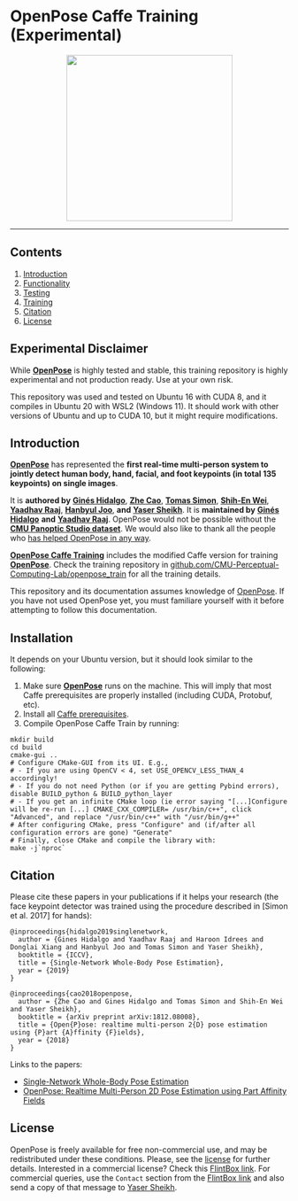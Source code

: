 # OpenPose Caffe Training (Experimental)

<div align="center">
    <img src=".github/Logo_main_black.png", width="300">
</div>

-----------------



## Contents
1. [Introduction](#introduction)
2. [Functionality](#functionality)
3. [Testing](#testing)
4. [Training](#training)
5. [Citation](#citation)
6. [License](#license)



## Experimental Disclaimer
While [**OpenPose**](https://github.com/CMU-Perceptual-Computing-Lab/openpose) is highly tested and stable, this training repository is highly experimental and not production ready. Use at your own risk.

This repository was used and tested on Ubuntu 16 with CUDA 8, and it compiles in Ubuntu 20 with WSL2 (Windows 11). It should work with other versions of Ubuntu and up to CUDA 10, but it might require modifications.



## Introduction
[**OpenPose**](https://github.com/CMU-Perceptual-Computing-Lab/openpose) has represented the **first real-time multi-person system to jointly detect human body, hand, facial, and foot keypoints (in total 135 keypoints) on single images**.

It is **authored by** [**Ginés Hidalgo**](https://www.gineshidalgo.com), [**Zhe Cao**](https://people.eecs.berkeley.edu/~zhecao), [**Tomas Simon**](http://www.cs.cmu.edu/~tsimon), [**Shih-En Wei**](https://scholar.google.com/citations?user=sFQD3k4AAAAJ&hl=en), [**Yaadhav Raaj**](https://www.raaj.tech), [**Hanbyul Joo**](https://jhugestar.github.io), **and** [**Yaser Sheikh**](http://www.cs.cmu.edu/~yaser). It is **maintained by** [**Ginés Hidalgo**](https://www.gineshidalgo.com) **and** [**Yaadhav Raaj**](https://www.raaj.tech). OpenPose would not be possible without the [**CMU Panoptic Studio dataset**](http://domedb.perception.cs.cmu.edu). We would also like to thank all the people who [has helped OpenPose in any way](doc/09_authors_and_contributors.md).

[**OpenPose Caffe Training**](https://github.com/CMU-Perceptual-Computing-Lab/openpose_caffe_train) includes the modified Caffe version for training [**OpenPose**](https://github.com/CMU-Perceptual-Computing-Lab/openpose). Check the training repository in [github.com/CMU-Perceptual-Computing-Lab/openpose_train](https://github.com/CMU-Perceptual-Computing-Lab/openpose_train) for all the training details.

This repository and its documentation assumes knowledge of [OpenPose](https://github.com/CMU-Perceptual-Computing-Lab/openpose). If you have not used OpenPose yet, you must familiare yourself with it before attempting to follow this documentation.



## Installation
It depends on your Ubuntu version, but it should look similar to the following:
1. Make sure [**OpenPose**](https://github.com/CMU-Perceptual-Computing-Lab/openpose) runs on the machine. This will imply that most Caffe prerequisites are properly installed (including CUDA, Protobuf, etc).
2. Install all [Caffe prerequisites](https://github.com/CMU-Perceptual-Computing-Lab/openpose/blob/master/scripts/ubuntu/install_deps.sh).
3. Compile OpenPose Caffe Train by running:
```
mkdir build
cd build
cmake-gui ..
# Configure CMake-GUI from its UI. E.g.,
# - If you are using OpenCV < 4, set USE_OPENCV_LESS_THAN_4 accordingly!
# - If you do not need Python (or if you are getting Pybind errors), disable BUILD_python & BUILD_python_layer
# - If you get an infinite CMake loop (ie error saying "[...]Configure will be re-run [...] CMAKE_CXX_COMPILER= /usr/bin/c++", click "Advanced", and replace "/usr/bin/c++" with "/usr/bin/g++"
# After configuring CMake, press "Configure" and (if/after all configuration errors are gone) "Generate"
# Finally, close CMake and compile the library with:
make -j`nproc`
```



## Citation
Please cite these papers in your publications if it helps your research (the face keypoint detector was trained using the procedure described in [Simon et al. 2017] for hands):

    @inproceedings{hidalgo2019singlenetwork,
      author = {Gines Hidalgo and Yaadhav Raaj and Haroon Idrees and Donglai Xiang and Hanbyul Joo and Tomas Simon and Yaser Sheikh},
      booktitle = {ICCV},
      title = {Single-Network Whole-Body Pose Estimation},
      year = {2019}
    }

    @inproceedings{cao2018openpose,
      author = {Zhe Cao and Gines Hidalgo and Tomas Simon and Shih-En Wei and Yaser Sheikh},
      booktitle = {arXiv preprint arXiv:1812.08008},
      title = {Open{P}ose: realtime multi-person 2{D} pose estimation using {P}art {A}ffinity {F}ields},
      year = {2018}
    }

Links to the papers:

- [Single-Network Whole-Body Pose Estimation](https://arxiv.org/abs/1909.13423)
- [OpenPose: Realtime Multi-Person 2D Pose Estimation using Part Affinity Fields](https://arxiv.org/abs/1812.08008)



## License
OpenPose is freely available for free non-commercial use, and may be redistributed under these conditions. Please, see the [license](./LICENSE) for further details. Interested in a commercial license? Check this [FlintBox link](https://cmu.flintbox.com/#technologies/b820c21d-8443-4aa2-a49f-8919d93a8740). For commercial queries, use the `Contact` section from the [FlintBox link](https://cmu.flintbox.com/#technologies/b820c21d-8443-4aa2-a49f-8919d93a8740) and also send a copy of that message to [Yaser Sheikh](mailto:yaser@cs.cmu.edu).

